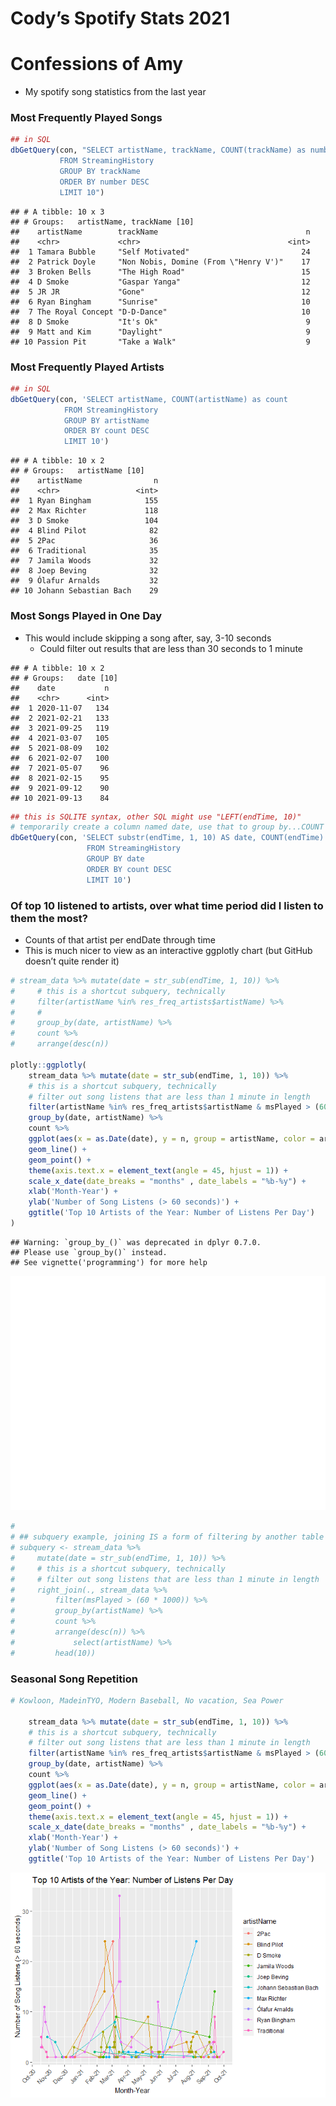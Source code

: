Cody’s Spotify Stats 2021
================

# Confessions of Amy

  - My spotify song statistics from the last year

### Most Frequently Played Songs

``` r
## in SQL
dbGetQuery(con, "SELECT artistName, trackName, COUNT(trackName) as number
           FROM StreamingHistory
           GROUP BY trackName
           ORDER BY number DESC
           LIMIT 10")
```

    ## # A tibble: 10 x 3
    ## # Groups:   artistName, trackName [10]
    ##    artistName        trackName                                 n
    ##    <chr>             <chr>                                 <int>
    ##  1 Tamara Bubble     "Self Motivated"                         24
    ##  2 Patrick Doyle     "Non Nobis, Domine (From \"Henry V')"    17
    ##  3 Broken Bells      "The High Road"                          15
    ##  4 D Smoke           "Gaspar Yanga"                           12
    ##  5 JR JR             "Gone"                                   12
    ##  6 Ryan Bingham      "Sunrise"                                10
    ##  7 The Royal Concept "D-D-Dance"                              10
    ##  8 D Smoke           "It's Ok"                                 9
    ##  9 Matt and Kim      "Daylight"                                9
    ## 10 Passion Pit       "Take a Walk"                             9

### Most Frequently Played Artists

``` r
## in SQL
dbGetQuery(con, 'SELECT artistName, COUNT(artistName) as count
            FROM StreamingHistory
            GROUP BY artistName 
            ORDER BY count DESC
            LIMIT 10')
```

    ## # A tibble: 10 x 2
    ## # Groups:   artistName [10]
    ##    artistName                n
    ##    <chr>                 <int>
    ##  1 Ryan Bingham            155
    ##  2 Max Richter             118
    ##  3 D Smoke                 104
    ##  4 Blind Pilot              82
    ##  5 2Pac                     36
    ##  6 Traditional              35
    ##  7 Jamila Woods             32
    ##  8 Joep Beving              32
    ##  9 Ólafur Arnalds           32
    ## 10 Johann Sebastian Bach    29

### Most Songs Played in One Day

  - This would include skipping a song after, say, 3-10 seconds
      - Could filter out results that are less than 30 seconds to 1
        minute

<!-- end list -->

    ## # A tibble: 10 x 2
    ## # Groups:   date [10]
    ##    date           n
    ##    <chr>      <int>
    ##  1 2020-11-07   134
    ##  2 2021-02-21   133
    ##  3 2021-09-25   119
    ##  4 2021-03-07   105
    ##  5 2021-08-09   102
    ##  6 2021-02-07   100
    ##  7 2021-05-07    96
    ##  8 2021-02-15    95
    ##  9 2021-09-12    90
    ## 10 2021-09-13    84

``` r
## this is SQLITE syntax, other SQL might use "LEFT(endTime, 10)"
# temporarily create a column named date, use that to group by...COUNT doesn't work on aliases I guess
dbGetQuery(con, 'SELECT substr(endTime, 1, 10) AS date, COUNT(endTime) AS count, SUM(msPlayed) as songTime
                 FROM StreamingHistory
                 GROUP BY date
                 ORDER BY count DESC
                 LIMIT 10')
```

### Of top 10 listened to artists, over what time period did I listen to them the most?

  - Counts of that artist per endDate through time
  - This is much nicer to view as an interactive ggplotly chart (but
    GitHub doesn’t quite render it)

<!-- end list -->

``` r
# stream_data %>% mutate(date = str_sub(endTime, 1, 10)) %>% 
#     # this is a shortcut subquery, technically
#     filter(artistName %in% res_freq_artists$artistName) %>% 
#     # 
#     group_by(date, artistName) %>% 
#     count %>% 
#     arrange(desc(n))

plotly::ggplotly(
    stream_data %>% mutate(date = str_sub(endTime, 1, 10)) %>% 
    # this is a shortcut subquery, technically
    # filter out song listens that are less than 1 minute in length
    filter(artistName %in% res_freq_artists$artistName & msPlayed > (60 * 1000)) %>% 
    group_by(date, artistName) %>% 
    count %>% 
    ggplot(aes(x = as.Date(date), y = n, group = artistName, color = artistName)) +
    geom_line() + 
    geom_point() + 
    theme(axis.text.x = element_text(angle = 45, hjust = 1)) + 
    scale_x_date(date_breaks = "months" , date_labels = "%b-%y") +
    xlab('Month-Year') + 
    ylab('Number of Song Listens (> 60 seconds)') + 
    ggtitle('Top 10 Artists of the Year: Number of Listens Per Day')
)
```

    ## Warning: `group_by_()` was deprecated in dplyr 0.7.0.
    ## Please use `group_by()` instead.
    ## See vignette('programming') for more help

![](Amy_spotify_stats_2021_files/figure-gfm/unnamed-chunk-9-1.png)<!-- -->

``` r
# 
# ## subquery example, joining IS a form of filtering by another table
# subquery <- stream_data %>% 
#     mutate(date = str_sub(endTime, 1, 10)) %>% 
#     # this is a shortcut subquery, technically
#     # filter out song listens that are less than 1 minute in length
#     right_join(., stream_data %>%
#         filter(msPlayed > (60 * 1000)) %>% 
#         group_by(artistName) %>% 
#         count %>% 
#         arrange(desc(n)) %>% 
#             select(artistName) %>% 
#         head(10))
```

### Seasonal Song Repetition

``` r
# Kowloon, MadeinTYO, Modern Baseball, No vacation, Sea Power

    stream_data %>% mutate(date = str_sub(endTime, 1, 10)) %>% 
    # this is a shortcut subquery, technically
    # filter out song listens that are less than 1 minute in length
    filter(artistName %in% res_freq_artists$artistName & msPlayed > (60 * 1000)) %>% 
    group_by(date, artistName) %>% 
    count %>% 
    ggplot(aes(x = as.Date(date), y = n, group = artistName, color = artistName)) +
    geom_line() + 
    geom_point() + 
    theme(axis.text.x = element_text(angle = 45, hjust = 1)) + 
    scale_x_date(date_breaks = "months" , date_labels = "%b-%y") +
    xlab('Month-Year') + 
    ylab('Number of Song Listens (> 60 seconds)') + 
    ggtitle('Top 10 Artists of the Year: Number of Listens Per Day')
```

![](Amy_spotify_stats_2021_files/figure-gfm/unnamed-chunk-10-1.png)<!-- -->
